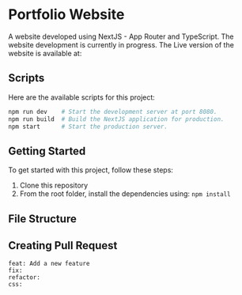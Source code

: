 # Portfolio Website

A website developed using NextJS - App Router and TypeScript. The website development is currently in progress.
The Live version of the website is available at:

## Scripts

Here are the available scripts for this project:

```bash
npm run dev    # Start the development server at port 8080.
npm run build  # Build the NextJS application for production.
npm start      # Start the production server.
```

## Getting Started

To get started with this project, follow these steps:

1. Clone this repository 
2. From the root folder, install the dependencies using: `` npm install ``


## File Structure

## Creating Pull Request

    feat: Add a new feature
    fix: 
    refactor: 
    css: 


